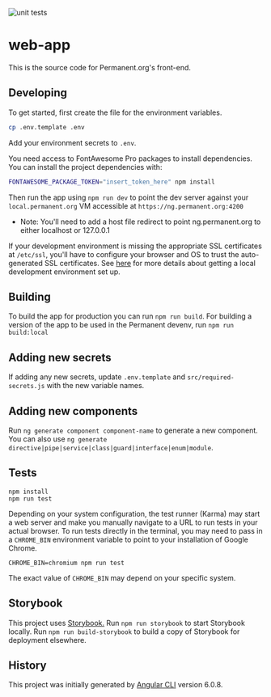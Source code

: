 ![unit tests](https://github.com/PermanentOrg/web-app/actions/workflows/unit-tests.yml/badge.svg)

# web-app

This is the source code for Permanent.org's front-end.

## Developing

To get started, first create the file for the environment variables.

```sh
cp .env.template .env
```

Add your environment secrets to `.env`.

You need access to FontAwesome Pro packages to install dependencies. You can install the project dependencies with:

```sh
FONTAWESOME_PACKAGE_TOKEN="insert_token_here" npm install
```

Then run the app using `npm run dev` to point the dev server against your `local.permanent.org` VM accessible at `https://ng.permanent.org:4200`

- Note: You'll need to add a host file redirect to point ng.permanent.org to either localhost or 127.0.0.1

If your development environment is missing the appropriate SSL certificates at `/etc/ssl`, you'll have to configure your browser and OS to trust the auto-generated SSL certificates. See [here](https://github.com/PermanentOrg/devenv/#readme) for more details about getting a local development environment set up.

## Building

To build the app for production you can run `npm run build`. For building a version of the app to be used in the Permanent devenv, run `npm run build:local`

## Adding new secrets

If adding any new secrets, update `.env.template` and `src/required-secrets.js` with the new variable names.

## Adding new components

Run `ng generate component component-name` to generate a new component. You can also use `ng generate directive|pipe|service|class|guard|interface|enum|module`.

## Tests

```
npm install
npm run test
```

Depending on your system configuration, the test runner (Karma) may start a web server and make you manually navigate to a URL to run tests in your actual browser. To run tests directly in the terminal, you may need to pass in a `CHROME_BIN` environment variable to point to your installation of Google Chrome.

```
CHROME_BIN=chromium npm run test
```

The exact value of `CHROME_BIN` may depend on your specific system.

## Storybook

This project uses [Storybook.](https://storybook.js.org/) Run `npm run storybook` to start Storybook locally. Run `npm run build-storybook` to build a copy of Storybook for deployment elsewhere.

## History

This project was initially generated by [Angular CLI](https://github.com/angular/angular-cli) version 6.0.8.
